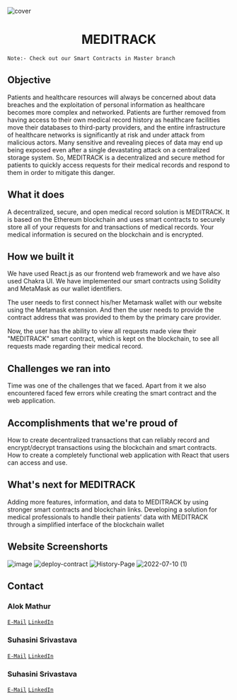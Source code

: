 ![cover](https://user-images.githubusercontent.com/73957024/178136189-871086ca-9ff6-4ff5-9ad0-8963280503cf.png)

<div align="center">  
  </a>
  <h1 align="center">MEDITRACK</h1>
</div>

```
Note:- Check out our Smart Contracts in Master branch
```

## Objective
Patients and healthcare resources will always be concerned about data breaches and the exploitation of personal information as healthcare becomes more complex and networked. Patients are further removed from having access to their own medical record history as healthcare facilities move their databases to third-party providers, and the entire infrastructure of healthcare networks is significantly at risk and under attack from malicious actors. Many sensitive and revealing pieces of data may end up being exposed even after a single devastating attack on a centralized storage system.
So, MEDITRACK is a decentralized and secure method for patients to quickly access requests for their medical records and respond to them in order to mitigate this danger.

## What it does
A decentralized, secure, and open medical record solution is MEDITRACK. It is based on the Ethereum blockchain and uses smart contracts to securely store all of your requests for and transactions of medical records. Your medical information is secured on the blockchain and is encrypted.

## How we built it
We have used React.js as our frontend web framework and we have also used Chakra UI. We have implemented our smart contracts using Solidity and MetaMask as our wallet identifiers.

The user needs to first connect his/her Metamask wallet with our website using the Metamask extension. 
And then the user needs to provide the contract address that was provided to them by the primary care provider.

Now, the user has the ability to view all requests made view their "MEDITRACK" smart contract, which is kept on the blockchain, to see all requests made regarding their medical record.

## Challenges we ran into
Time was one of the challenges that we faced. Apart from it we also encountered faced few errors while creating the smart contract and the web application.

## Accomplishments that we're proud of
How to create decentralized transactions that can reliably record and encrypt/decrypt transactions using the blockchain and smart contracts.
How to create a completely functional web application with React that users can access and use.

## What's next for MEDITRACK
Adding more features, information, and data to MEDITRACK by using stronger smart contracts and blockchain links. 
Developing a solution for medical professionals to handle their patients’ data with MEDITRACK through a simplified interface of the blockchain wallet

## Website Screenshorts
![image](https://user-images.githubusercontent.com/73957024/178137129-c3847786-f31d-4114-9e88-6782479fe51c.png)
![deploy-contract](https://user-images.githubusercontent.com/73957024/178139661-24363dc2-3ddd-4730-ad0d-0a2ed0634e1f.jpeg)
![History-Page](https://user-images.githubusercontent.com/73957024/178145539-598af610-7b77-4315-b44d-1bd157c3f746.png)
![2022-07-10 (1)](https://user-images.githubusercontent.com/73957024/178144874-c4770db5-db80-43f2-8799-0461144ece5d.png)

## Contact

### Alok Mathur
[`E-Mail`](mailto:alok.mathur0302@gmail.com)
[`LinkedIn`](https://www.linkedin.com/in/alok-mathur-5aab4534/)

### Suhasini Srivastava
[`E-Mail`](mailto:suhasini.srivastava2020@vitstudent.ac.in)
[`LinkedIn`](https://www.linkedin.com/in/suhasini-srivastava-797404205/)

### Suhasini Srivastava
[`E-Mail`](mailto:ayush.gupta2020c@vitstudent.ac.in)
[`LinkedIn`](https://www.linkedin.com/in/ayush-gupta-89b116214/)


